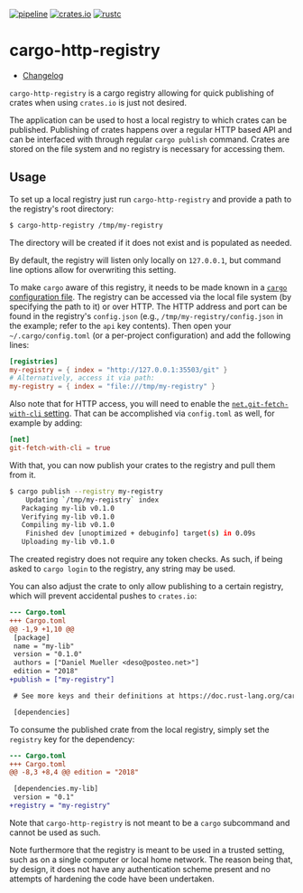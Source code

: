 [![pipeline](https://github.com/d-e-s-o/cargo-http-registry/actions/workflows/test.yml/badge.svg?branch=main)](https://github.com/d-e-s-o/cargo-http-registry/actions/workflows/test.yml)
[![crates.io](https://img.shields.io/crates/v/cargo-http-registry.svg)](https://crates.io/crates/cargo-http-registry)
[![rustc](https://img.shields.io/badge/rustc-1.64+-blue.svg)](https://blog.rust-lang.org/2022/09/22/Rust-1.64.0.html)

cargo-http-registry
===================

- [Changelog](CHANGELOG.md)

`cargo-http-registry` is a cargo registry allowing for quick publishing
of crates when using `crates.io` is just not desired.

The application can be used to host a local registry to which crates can
be published. Publishing of crates happens over a regular HTTP based API
and can be interfaced with through regular `cargo publish` command.
Crates are stored on the file system and no registry is necessary for
accessing them.

Usage
-----

To set up a local registry just run `cargo-http-registry` and provide
a path to the registry's root directory:
```sh
$ cargo-http-registry /tmp/my-registry
```

The directory will be created if it does not exist and is populated as
needed.

By default, the registry will listen only locally on `127.0.0.1`, but
command line options allow for overwriting this setting.

To make `cargo` aware of this registry, it needs to be made known in a
[`cargo` configuration file][cargo-config]. The registry can be accessed
via the local file system (by specifying the path to it) or over HTTP.
The HTTP address and port can be found in the registry's `config.json`
(e.g., `/tmp/my-registry/config.json` in the example; refer to the `api`
key contents).
Then open your `~/.cargo/config.toml` (or a per-project configuration) and
add the following lines:
```toml
[registries]
my-registry = { index = "http://127.0.0.1:35503/git" }
# Alternatively, access it via path:
my-registry = { index = "file:///tmp/my-registry" }
```

Also note that for HTTP access, you will need to enable the
[`net.git-fetch-with-cli` setting][cargo-net-git-cli]. That can be
accomplished via `config.toml` as well, for example by adding:
```toml
[net]
git-fetch-with-cli = true
```

With that, you can now publish your crates to the registry and pull them
from it.
```sh
$ cargo publish --registry my-registry
    Updating `/tmp/my-registry` index
   Packaging my-lib v0.1.0
   Verifying my-lib v0.1.0
   Compiling my-lib v0.1.0
    Finished dev [unoptimized + debuginfo] target(s) in 0.09s
   Uploading my-lib v0.1.0
```

The created registry does not require any token checks. As such, if
being asked to `cargo login` to the registry, any string may be used.

You can also adjust the crate to only allow publishing to a certain
registry, which will prevent accidental pushes to `crates.io`:
```diff
--- Cargo.toml
+++ Cargo.toml
@@ -1,9 +1,10 @@
 [package]
 name = "my-lib"
 version = "0.1.0"
 authors = ["Daniel Mueller <deso@posteo.net>"]
 edition = "2018"
+publish = ["my-registry"]

 # See more keys and their definitions at https://doc.rust-lang.org/cargo/reference/manifest.html

 [dependencies]
```

To consume the published crate from the local registry, simply set the
`registry` key for the dependency:
```diff
--- Cargo.toml
+++ Cargo.toml
@@ -8,3 +8,4 @@ edition = "2018"

 [dependencies.my-lib]
 version = "0.1"
+registry = "my-registry"
```

Note that `cargo-http-registry` is not meant to be a `cargo` subcommand
and cannot be used as such.

Note furthermore that the registry is meant to be used in a trusted
setting, such as on a single computer or local home network. The reason
being that, by design, it does not have any authentication scheme
present and no attempts of hardening the code have been undertaken.

[cargo-config]: https://doc.rust-lang.org/cargo/reference/config.html
[cargo-net-git-cli]: https://doc.rust-lang.org/cargo/reference/config.html#netgit-fetch-with-cli
[docs-rs]: https://docs.rs/crate/cargo-http-registry
